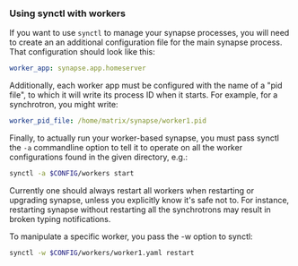 ### Using synctl with workers

If you want to use `synctl` to manage your synapse processes, you will need to
create an an additional configuration file for the main synapse process. That
configuration should look like this:

```yaml
worker_app: synapse.app.homeserver
```

Additionally, each worker app must be configured with the name of a "pid file",
to which it will write its process ID when it starts. For example, for a
synchrotron, you might write:

```yaml
worker_pid_file: /home/matrix/synapse/worker1.pid
```

Finally, to actually run your worker-based synapse, you must pass synctl the `-a`
commandline option to tell it to operate on all the worker configurations found
in the given directory, e.g.:

```sh
synctl -a $CONFIG/workers start
```

Currently one should always restart all workers when restarting or upgrading
synapse, unless you explicitly know it's safe not to.  For instance, restarting
synapse without restarting all the synchrotrons may result in broken typing
notifications.

To manipulate a specific worker, you pass the -w option to synctl:

```sh
synctl -w $CONFIG/workers/worker1.yaml restart
```
